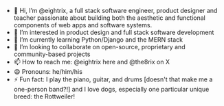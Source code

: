 - 👋 Hi, I’m @eightrix, a full stack software engineer, product designer and teacher passionate about building both the aesthetic and functional components of web apps and software systems.
- 👀 I’m interested in product design and full stack software development
- 🌱 I’m currently learning Python/Django and the MERN stack
- 💞️ I’m looking to collaborate on open-source, proprietary and community-based projects
- 📫 How to reach me: @eightrix here and @the8rix on X
- 😄 Pronouns: he/him/his
- ⚡ Fun fact: I play the piano, guitar, and drums [doesn't that make me a one-person band?!] and I love dogs, especially one particular unique breed: the Rottweiler!

<!---
eightrix/eightrix is a ✨ special ✨ repository because its `README.md` (this file) appears on your GitHub profile.
You can click the Preview link to take a look at your changes.
--->
